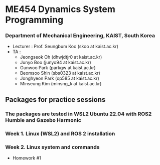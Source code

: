 # ME454 Dynamics System Programming
### Department of Mechanical Engineering, KAIST, South Korea  
- Lecturer : Prof. Seungbum Koo (skoo at kaist.ac.kr)  
- TA :
  - Jeongseok Oh (dhwjdtjr0 at kaist.ac.kr)
  - Junyo Boo (junyo94 at kaist.ac.kr)
  - Gunwoo Park (parkgw at kaist.ac.kr)
  - Beomsoo Shin (sbs0323 at kaist.ac.kr)
  - Jonghyeon Park (op585 at kaist.ac.kr)
  - Minseung Kim (minsng_k at kaist.ac.kr)
  
## Packages for practice sessions
### The packages are tested in WSL2 Ubuntu 22.04 with ROS2 Humble and Gazebo Harmonic

### Week 1. Linux (WSL2) and ROS 2 installation

### Week 2. Linux system and commands
- Homework #1  
